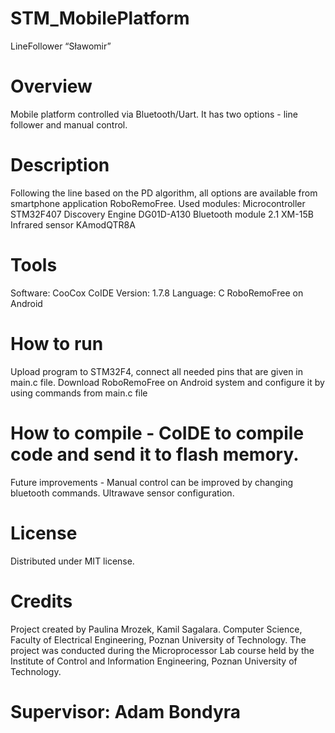 # STM_MobilePlatform
LineFollower “Sławomir”

# Overview
Mobile platform controlled via Bluetooth/Uart. It has two options - line follower and manual control.

# Description
Following the line based on the PD algorithm, all options are available from smartphone application RoboRemoFree.
Used modules:
Microcontroller STM32F407 Discovery
Engine DG01D-A130
Bluetooth module 2.1 XM-15B
Infrared sensor KAmodQTR8A
	
# Tools
Software: CooCox CoIDE Version: 1.7.8
Language: C
RoboRemoFree on Android

# How to run 
Upload program to STM32F4, connect all needed pins that are given in main.c file. Download RoboRemoFree on Android system and configure it
by using commands from main.c file

# How to compile - CoIDE to compile code and send it to flash memory.
Future improvements - Manual control can be improved by changing bluetooth commands. Ultrawave sensor configuration.

# License
Distributed under MIT license.

# Credits 
Project created by Paulina Mrozek, Kamil Sagalara.
Computer Science, Faculty of Electrical Engineering, Poznan University of Technology.
The project was conducted during the Microprocessor Lab course held by the Institute of Control and Information Engineering, Poznan University of Technology.

# Supervisor: Adam Bondyra
 
 
 
